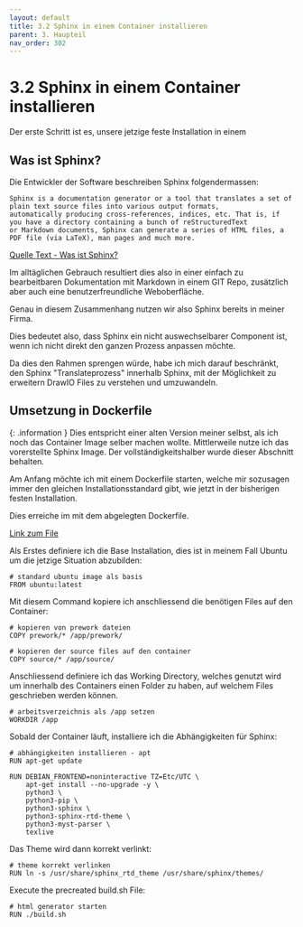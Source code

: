 ```yaml
---
layout: default
title: 3.2 Sphinx in einem Container installieren
parent: 3. Haupteil
nav_order: 302
---
```


# 3.2 Sphinx in einem Container installieren

Der erste Schritt ist es, unsere jetzige feste Installation in einem 

## Was ist Sphinx?

Die Entwickler der Software beschreiben Sphinx folgendermassen:

```
Sphinx is a documentation generator or a tool that translates a set of plain text source files into various output formats, 
automatically producing cross-references, indices, etc. That is, if you have a directory containing a bunch of reStructuredText 
or Markdown documents, Sphinx can generate a series of HTML files, a PDF file (via LaTeX), man pages and much more.
```
[Quelle Text - Was ist Sphinx?](../anhang/quellen.html#522-was-ist-sphinx)

Im alltäglichen Gebrauch resultiert dies also in einer einfach zu bearbeitbaren Dokumentation mit Markdown in einem GIT Repo, zusätzlich aber auch eine benutzerfreundliche Weboberfläche.

Genau in diesem Zusammenhang nutzen wir also Sphinx bereits in meiner Firma.

Dies bedeutet also, dass Sphinx ein nicht auswechselbarer Component ist, wenn ich nicht direkt den ganzen Prozess anpassen möchte.

Da dies den Rahmen sprengen würde, habe ich mich darauf beschränkt, den Sphinx "Translateprozess" innerhalb Sphinx, mit der Möglichkeit zu erweitern DrawIO Files zu verstehen und umzuwandeln.

## Umsetzung in Dockerfile

{: .information }
Dies entspricht einer alten Version meiner selbst, als ich noch das Container Image selber machen wollte. Mittlerweile nutze ich das vorerstellte Sphinx Image. Der vollständigkeitshalber wurde dieser Abschnitt behalten.

Am Anfang möchte ich mit einem Dockerfile starten, welche mir sozusagen immer den gleichen Installationsstandard gibt, wie jetzt in der bisherigen festen Installation.

Dies erreiche im mit dem abgelegten Dockerfile.

[Link zum File](https://github.com/Euthal02/SemArb2-DrawioToJPGPipeline/blob/main/Dockerfile)

Als Erstes definiere ich die Base Installation, dies ist in meinem Fall Ubuntu um die jetzige Situation abzubilden:

```
# standard ubuntu image als basis
FROM ubuntu:latest
```

Mit diesem Command kopiere ich anschliessend die benötigen Files auf den Container:

```
# kopieren von prework dateien
COPY prework/* /app/prework/

# kopieren der source files auf den container
COPY source/* /app/source/
```

Anschliessend definiere ich das Working Directory, welches genutzt wird um innerhalb des Containers einen Folder zu haben, auf welchem Files geschrieben werden können.

```
# arbeitsverzeichnis als /app setzen
WORKDIR /app
```

Sobald der Container läuft, installiere ich die Abhängigkeiten für Sphinx:

```
# abhängigkeiten installieren - apt
RUN apt-get update

RUN DEBIAN_FRONTEND=noninteractive TZ=Etc/UTC \
    apt-get install --no-upgrade -y \
    python3 \
    python3-pip \
    python3-sphinx \
    python3-sphinx-rtd-theme \
    python3-myst-parser \
    texlive
```

Das Theme wird dann korrekt verlinkt:

```
# theme korrekt verlinken
RUN ln -s /usr/share/sphinx_rtd_theme /usr/share/sphinx/themes/
```

Execute the precreated build.sh File:

```
# html generator starten
RUN ./build.sh
```
